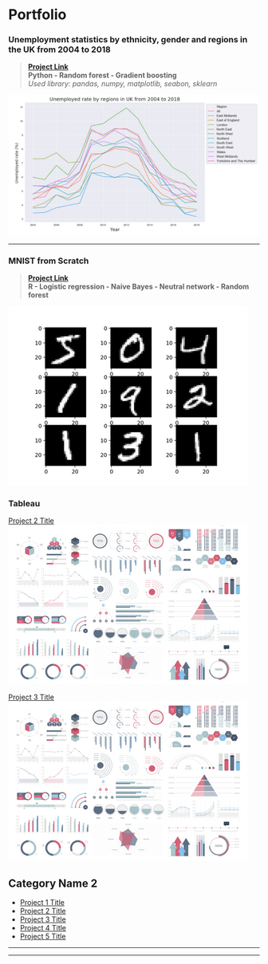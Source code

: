 # Portfolio

### Unemployment statistics by ethnicity, gender and regions in the UK from 2004 to 2018<br>
> **[Project Link](https://nbviewer.jupyter.org/github/Janette-Le/Python1/blob/main/ABC.ipynb)**\
> **Python - Random forest - Gradient boosting**<br>
> *Used library: pandas, numpy, matplotlib, seabon, sklearn*

<img src="images/Python 1.PNG?raw=true"/>

---

### MNIST from Scratch<br>
> **[Project Link](https://github.com/Janette-Le/R-MNIST-Scratch)**\
> **R - Logistic regression - Naive Bayes - Neutral network - Random forest**

<img src="images/R-1.png?raw=true"/>

### Tableau
[Project 2 Title](/pdf/sample_presentation.pdf)
<img src="images/dummy_thumbnail.jpg?raw=true"/>


[Project 3 Title](http://example.com/)
<img src="images/dummy_thumbnail.jpg?raw=true"/>


## Category Name 2

- [Project 1 Title](http://example.com/)
- [Project 2 Title](http://example.com/)
- [Project 3 Title](http://example.com/)
- [Project 4 Title](http://example.com/)
- [Project 5 Title](http://example.com/)

---




---
